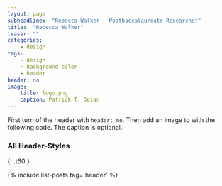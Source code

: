 ```yaml
---
layout: page
subheadline:  "Rebecca Walker - Postbaccalaureate Researcher"
title:  "Rebecca Walker"
teaser: ""
categories:
    - design
tags:
    - design
    - background color
    - header
header: no
image:
    title: logo.png
    caption: Patrick T. Dolan
---
```

First turn of the header with `header: no`. Then add an image to with the following code. The caption is optional.

### All Header-Styles
{: .t60 }

{% include list-posts tag='header' %}
